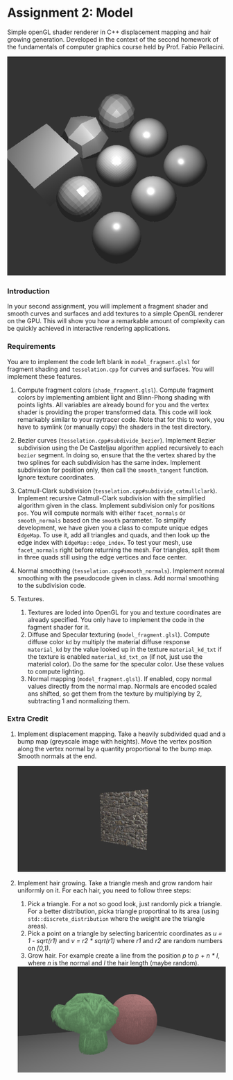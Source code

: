 # Assignment 2: Model

Simple openGL shader renderer in C++ displacement mapping and hair growing generation. Developed in the context of the second homework of the fundamentals of computer graphics course held by Prof. Fabio Pellacini.

<img src="tests/13_subdivcube.png"/>

### Introduction

In your second assignment, you will implement a fragment shader and smooth curves and surfaces and add textures to a simple OpenGL renderer on the GPU. This will show you how a remarkable amount of complexity can be quickly achieved in interactive rendering applications.

### Requirements

You are to implement the code left blank in `model_fragment.glsl` for fragment shading and `tesselation.cpp` for curves and surfaces. You will implement these features.

1.  Compute fragment colors (`shade_fragment.glsl`). Compute fragment colors by implementing ambient light and Blinn-Phong shading with points lights. All variables are already bound for you and the vertex shader is providing the proper transformed data. This code will look remarkably similar to your raytracer code. Note that for this to work, you have to symlink (or manually copy) the shaders in the test directory.

2.  Bezier curves (`tesselation.cpp#subdivide_bezier`). Implement Bezier subdivision using the De Casteljau algorithm applied recursively to each `bezier` segment. In doing so, ensure that the the vertex shared by the two splines for each subdivision has the same index. Implement subdivision for position only, then call the `smooth_tangent` function. Ignore texture coordinates.

3.  Catmull-Clark subdivision (`tesselation.cpp#subdivide_catmullclark`). Implement recursive Catmull-Clark subdivision with the simplified algorithm given in the class. Implement subdivision only for positions `pos`. You will compute normals with either `facet_normals` or `smooth_normals` based on the `smooth` parameter. To simplify development, we have given you a class to compute unique edges `EdgeMap`. To use it, add all triangles and quads, and then look up the edge index with `EdgeMap::edge_index`. To test your mesh, use `facet_normals` right before returning the mesh. For triangles, split them in three quads still using the edge vertices and face center.

4.  Normal smoothing (`tesselation.cpp#smooth_normals`). Implement normal smoothing with the pseudocode given in class. Add normal smoothing to the subdivision code.

5.  Textures.

    1.  Textures are loded into OpenGL for you and texture coordinates are already specified. You only have to implement the code in the fagment shader for it.
    2.  Diffuse and Specular texturing (`model_fragment.glsl`). Compute diffuse color `kd` by multiply the material diffuse response `material_kd` by the value looked up in the texture `material_kd_txt` if the texture is enabled `material_kd_txt_on` (if not, just use the material color). Do the same for the specular color. Use these values to compute lighting.
    3.  Normal mapping (`model_fragment.glsl`). If enabled, copy normal values directly from the normal map. Normals are encoded scaled ans shifted, so get them from the texture by multiplying by 2, subtracting 1 and normalizing them.

### Extra Credit

1. Implement displacement mapping. Take a heavily subdivided quad and a bump map (greyscale image with heights). Move the vertex position along the vertex normal by a quantity proportional to the bump map. Smooth normals at the end.

   <img src="tests/22_bumped_1.png" alt="22_bumped_1" style="zoom:50%;" />

2. Implement hair growing. Take a triangle mesh and grow random hair uniformly on it. For each hair, you need to follow three steps:

   1.  Pick a triangle. For a not so good look, just randomly pick a triangle. For a better distribution, picka triangle proportinal to its area (using `std::discrete_distribution` where the weight are the triangle areas).
   2.  Pick a point on a triangle by selecting baricentric coordinates as _u = 1 - sqrt(r1)_ and _v = r2 * sqrt(r1)_ where _r1_ and _r2_ are random numbers on _[0,1)_.
   3.  Grow hair. For example create a line from the position _p_ to _p + n * l_, where _n_ is the normal and _l_ the hair length (maybe random).

   <img src="tests/03_plane_hair.png" style="zoom:50%;" />
